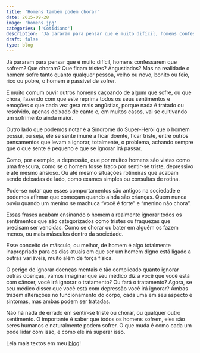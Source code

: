 ```yaml
---
title: 'Homens também podem chorar'
date: 2015-09-28
image: 'homens.jpg'
categories: ['Cotidiano']
description: 'Já pararam para pensar que é muito difícil, homens confessarem que sofrem? Que choram? Que ficam tristes? Angustiados?'
draft: false
type: blog
---
```


Já pararam para pensar que é muito difícil, homens confessarem que sofrem? Que choram? Que ficam tristes? Angustiados? Mas na realidade o homem sofre tanto quanto qualquer pessoa, velho ou novo, bonito ou feio, rico ou pobre, o homem é passível de sofrer.

É muito comum ouvir outros homens caçoando de algum que sofre, ou que chora, fazendo com que este reprima todos os seus sentimentos e emoções o que cada vez gera mais angústias, porque nada é tratado ou resolvido, apenas deixado de canto e, em muitos casos, vai se cultivando um sofrimento ainda maior.

Outro lado que podemos notar é a Síndrome do Super-Herói que o homem possui, ou seja, ele se sente imune a ficar doente, ficar triste, entre outros pensamentos que levam a ignorar, totalmente, o problema, achando sempre que o que sente é pequeno e que se ignorar irá passar.

Como, por exemplo, a depressão, que por muitos homens são vistas como uma frescura, como se o homem fosse fraco por sentir-se triste, depressivo e até mesmo ansioso. Ou até mesmo situações rotineiras que acabam sendo deixadas de lado, como exames simples ou consultas de rotina.

Pode-se notar que esses comportamentos são antigos na sociedade e podemos afirmar que começam quando ainda são crianças. Quem nunca ouviu quando um menino se machuca “você é forte” e “menino não chora”.

Essas frases acabam ensinando o homem a realmente ignorar todos os sentimentos que são categorizados como tristes ou fraquezas que precisam ser vencidas. Como se chorar ou bater em alguém os fazem menos, ou mais másculos dentro da sociedade.

Esse conceito de másculo, ou melhor, de homem é algo totalmente inapropriado para os dias atuais em que ser um homem digno está ligado a outras variáveis, muito além de força física.

O perigo de ignorar doenças mentais é tão complicado quanto ignorar outras doenças, vamos imaginar que seu médico diz a você que você está com câncer, você irá ignorar o tratamento? Ou fará o tratamento? Agora, se seu médico disser que você está com depressão você irá ignorar? Ambas trazem alterações no funcionamento do corpo, cada uma em seu aspecto e sintomas, mas ambas podem ser tratadas.

Não há nada de errado em sentir-se triste ou chorar, ou qualquer outro sentimento. O importante é saber que todos os homens sofrem, eles são seres humanos e naturalmente podem sofrer. O que muda é como cada um pode lidar com isso, e como ele irá superar isso.

Leia mais textos em meu [blog](/blog/)!
